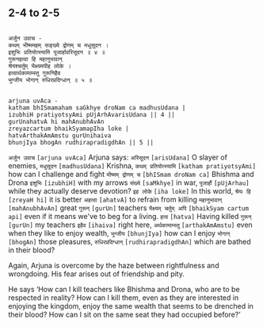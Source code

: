 ## 2-4 to 2-5


```shloka-sa

अर्जुन उवाच -
कथम् भीष्ममहम् सङ्ख्ये द्रोणम् च मधुसूदन ।
इशुभिः प्रतियोत्स्यामि पूजार्हावरिसूदन ॥ ४ ॥
गुरूनहत्वा हि महानुभावान्
श्रेयश्चर्तुम् भैक्ष्यमपीह लोके ।
हत्वार्थकामाम्स्तु गुरूनिहैव
भुन्जीय भोगान् रुधिरप्रदिग्धान् ॥ ५ ॥

```
```shloka-sa-hk

arjuna uvAca -
katham bhISmamaham saGkhye droNam ca madhusUdana |
izubhiH pratiyotsyAmi pUjArhAvarisUdana || 4 ||
gurUnahatvA hi mahAnubhAvAn
zreyazcartum bhaikSyamapIha loke |
hatvArthakAmAmstu gurUnihaiva
bhunjIya bhogAn rudhirapradigdhAn || 5 ||

```
`अर्जुन उवाच` `[arjuna uvAca]` Arjuna says: `अरिसूदन` `[arisUdana]` O slayer of enemies, `मधुसूदन` `[madhusUdana]` Krishna, `कथम् प्रतियोत्स्यामि` `[katham pratiyotsyAmi]` how can I challenge and fight `भीष्मम् द्रोणम् च` `[bhISmam droNam ca]` Bhishma and Drona `इशुभिः` `[izubhiH]` with my arrows `संख्ये` `[saMkhye]` in war, `पूजार्हौ` `[pUjArhau]` while they actually deserve devotion?
`इह लोके` `[iha loke]` In this world, `श्रेयः हि` `[zreyaH hi]` it is better `अहत्वा` `[ahatvA]` to refrain from killing `महानुभावान्` `[mahAnubhAvAn]` great `गुरून्` `[gurUn]` teachers `भैक्ष्यम् चर्तुम् अपि` `[bhaikSyam cartum api]` even if it means we've to beg for a living. `हत्व` `[hatva]` Having killed `गुरून्` `[gurUn]` my teachers `इहैव` `[ihaiva]` right here, `अर्थकामाम्स्तु` `[arthakAmAmstu]` even when they like to enjoy wealth, `भुन्जीय` `[bhunjIya]` how can I enjoy `भोगान्` `[bhogAn]` those pleasures, `रुधिरप्रदिग्धान्` `[rudhirapradigdhAn]` which are bathed in their blood?

Again, Arjuna is overcome by the haze between rightfulness and wrongdoing. His fear arises out of friendship and pity.

He says ‘How can I kill teachers like Bhishma and Drona, who are to be respected in reality? How can I kill them, even as they are interested in enjoying the kingdom, enjoy the same wealth that seems to be drenched in their blood? How can I sit on the same seat they had occupied before?’


